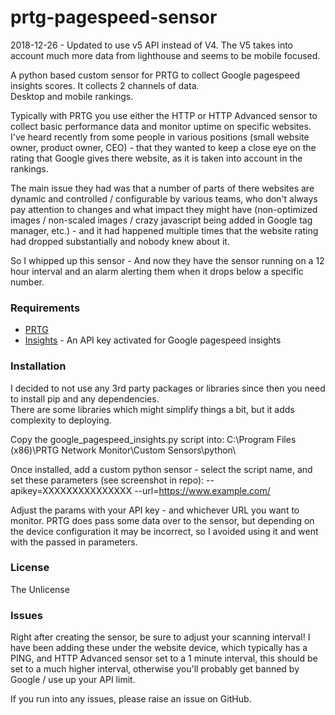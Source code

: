 # prtg-pagespeed-sensor

2018-12-26 - Updated to use v5 API instead of V4.  The V5 takes into account much more data from lighthouse and seems to be
mobile focused.

A python based custom sensor for PRTG to collect Google pagespeed insights scores.  It collects 2 channels of data.  
Desktop and mobile rankings.

Typically with PRTG you use either the HTTP or HTTP Advanced sensor to collect basic performance data and monitor uptime
on specific websites.  I've heard recently from some people in various positions (small website owner, product owner, CEO) - that 
they wanted to keep a close eye on the rating that Google gives there website, as it is taken into account in the rankings.

The main issue they had was that a number of parts of there websites are dynamic and controlled / configurable by various teams, 
who don't always pay attention to changes and what impact they might have (non-optimized images / non-scaled images / crazy javascript being
added in Google tag manager, etc.) - and it had happened multiple times that the website rating had dropped substantially and 
nobody knew about it.

So I whipped up this sensor - And now they have the sensor running on a 12 hour interval and an alarm alerting them when it drops below a specific number.

### Requirements

* [PRTG] 
* [Insights] - An API key activated for Google pagespeed insights

### Installation

I decided to not use any 3rd party packages or libraries since then you need to install pip and any dependencies.  
There are some libraries which might simplify things a bit, but it adds complexity to deploying.

Copy the google_pagespeed_insights.py script into: C:\Program Files (x86)\PRTG Network Monitor\Custom Sensors\python\

Once installed, add a custom python sensor - select the script name, and set these parameters (see screenshot in repo):
--apikey=XXXXXXXXXXXXXXX --url=https://www.example.com/

Adjust the params with your API key - and whichever URL you want to monitor. 
PRTG does pass some data over to the sensor, but depending on the device configuration it may be incorrect, so I avoided using it 
and went with the passed in parameters.

### License
The Unlicense

### Issues
Right after creating the sensor, be sure to adjust your scanning interval!  I have been adding these under the website device,
which typically has a PING, and HTTP Advanced sensor set to a 1 minute interval, this should be set to a much higher interval,
otherwise you'll probably get banned by Google / use up your API limit.

If you run into any issues, please raise an issue on GitHub.

[//]: #

   [PRTG]: <https://www.paessler.com/prtg>
   [Insights]: <https://developers.google.com/speed/pagespeed/insights/>
